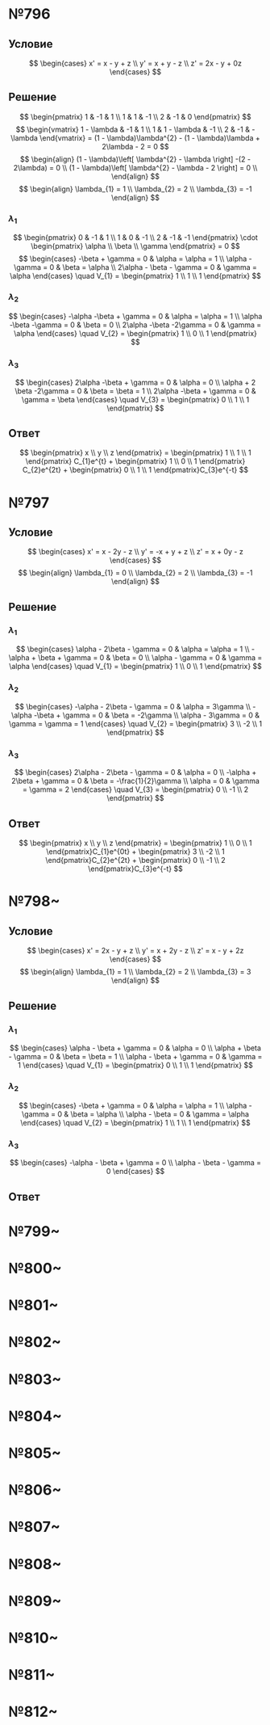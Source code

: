 # №796
## Условие
$$
\begin{cases}
x' = x - y + z \\
y' = x + y - z \\
z' = 2x - y + 0z
\end{cases}
$$
## Решение
$$
\begin{pmatrix}
1 & -1 & 1 \\
1 & 1 & -1 \\
2 & -1 & 0
\end{pmatrix}
$$
$$
\begin{vmatrix}
1 - \lambda & -1 & 1 \\
1 & 1 - \lambda & -1 \\
2 & -1 & -\lambda
\end{vmatrix} = (1 - \lambda)\lambda^{2} - (1 - \lambda)\lambda + 2\lambda - 2 = 0
$$
$$
\begin{align}
(1 - \lambda)\left[ \lambda^{2} - \lambda \right] -(2 - 2\lambda) = 0 \\
(1 - \lambda)\left[ \lambda^{2} - \lambda - 2 \right] = 0 \\ 
\end{align}
$$
$$
\begin{align}
\lambda_{1} = 1 \\
\lambda_{2} = 2 \\
\lambda_{3} = -1
\end{align}
$$

### $\lambda_{1}$
$$
\begin{pmatrix}
0 & -1 & 1 \\
1 & 0 & -1 \\
2 & -1 & -1
\end{pmatrix} \cdot \begin{pmatrix}
\alpha \\
\beta \\
\gamma
\end{pmatrix} = 0
$$
$$
\begin{cases}
-\beta + \gamma = 0 & \alpha = \alpha = 1 \\
\alpha - \gamma = 0 & \beta = \alpha \\
2\alpha - \beta - \gamma = 0 & \gamma = \alpha
\end{cases}  \quad V_{1} = \begin{pmatrix}
1 \\
1 \\
1
\end{pmatrix} 
$$
### $\lambda_{2}$
$$
\begin{cases}
-\alpha -\beta + \gamma = 0 & \alpha = \alpha = 1 \\
\alpha -\beta -\gamma = 0 & \beta = 0 \\
2\alpha -\beta -2\gamma = 0 & \gamma = \alpha
\end{cases}  \quad V_{2} = \begin{pmatrix}
1 \\
0 \\
1
\end{pmatrix} 
$$
### $\lambda_{3}$
$$
\begin{cases}
2\alpha -\beta + \gamma = 0 & \alpha = 0 \\
\alpha + 2 \beta -2\gamma = 0 & \beta = \beta = 1 \\
2\alpha -\beta + \gamma = 0 & \gamma = \beta
\end{cases}  \quad V_{3} = \begin{pmatrix}
0 \\
1 \\
1
\end{pmatrix} 
$$

## Ответ
$$
\begin{pmatrix}
x \\
y \\
z
\end{pmatrix} = \begin{pmatrix}
1 \\
1 \\
1
\end{pmatrix} C_{1}e^{t} + \begin{pmatrix}
1 \\
0 \\
1
\end{pmatrix} C_{2}e^{2t} + \begin{pmatrix}
0 \\
1 \\
1
\end{pmatrix}C_{3}e^{-t}
$$

# №797
## Условие
$$
\begin{cases}
x' = x - 2y - z \\
y' = -x + y + z \\
z' = x + 0y - z
\end{cases}
$$
$$
\begin{align}
\lambda_{1} = 0 \\
\lambda_{2} = 2 \\
\lambda_{3} = -1
\end{align}
$$
## Решение
### $\lambda_{1}$
$$
\begin{cases}
\alpha - 2\beta - \gamma = 0 & \alpha = \alpha = 1 \\
-\alpha + \beta + \gamma = 0 & \beta = 0 \\
\alpha - \gamma = 0 & \gamma = \alpha
\end{cases}  \quad V_{1} = \begin{pmatrix}
1 \\
0 \\
1
\end{pmatrix} 
$$
### $\lambda_{2}$
$$
\begin{cases}
-\alpha - 2\beta - \gamma = 0 & \alpha = 3\gamma \\
-\alpha -\beta + \gamma = 0 & \beta = -2\gamma \\
\alpha - 3\gamma = 0 & \gamma = \gamma = 1
\end{cases}  \quad V_{2} = \begin{pmatrix}
3 \\
-2 \\
1
\end{pmatrix} 
$$
### $\lambda_{3}$
$$
\begin{cases}
2\alpha - 2\beta - \gamma = 0 & \alpha = 0 \\
-\alpha + 2\beta + \gamma = 0 & \beta = -\frac{1}{2}\gamma \\
\alpha = 0 & \gamma = \gamma = 2
\end{cases}  \quad V_{3} = \begin{pmatrix}
0 \\
-1 \\
2
\end{pmatrix} 
$$
## Ответ
$$
\begin{pmatrix}
x \\
y \\
z
\end{pmatrix} = \begin{pmatrix}
1 \\
0 \\
1
\end{pmatrix}C_{1}e^{0t} + \begin{pmatrix}
3 \\
-2 \\
1
\end{pmatrix}C_{2}e^{2t} + \begin{pmatrix}
0 \\
-1 \\
2
\end{pmatrix}C_{3}e^{-t}
$$
# №798~
## Условие
$$
\begin{cases}
x' = 2x - y + z \\
y' = x + 2y - z \\
z' = x - y + 2z
\end{cases}
$$
$$
\begin{align}
\lambda_{1} = 1 \\
\lambda_{2} = 2 \\
\lambda_{3} = 3
\end{align}
$$
## Решение
### $\lambda_{1}$
$$
\begin{cases}
\alpha - \beta + \gamma = 0 & \alpha = 0 \\
\alpha + \beta - \gamma = 0 & \beta = \beta = 1 \\
\alpha - \beta + \gamma = 0 & \gamma = 1
\end{cases}  \quad V_{1} = \begin{pmatrix}
0 \\
1 \\
1
\end{pmatrix} 
$$
### $\lambda_{2}$
$$
\begin{cases}
-\beta + \gamma = 0 & \alpha = \alpha = 1 \\
\alpha -\gamma = 0 & \beta = \alpha \\
\alpha - \beta = 0 & \gamma = \alpha
\end{cases}  \quad  V_{2} = \begin{pmatrix}
1 \\
1 \\
1
\end{pmatrix} 
$$
### $\lambda_{3}$
$$
\begin{cases}
-\alpha - \beta + \gamma = 0 \\
\alpha - \beta - \gamma = 0
\end{cases}
$$
## Ответ
# №799~
# №800~
# №801~
# №802~
# №803~
# №804~
# №805~
# №806~
# №807~
# №808~
# №809~
# №810~
# №811~
# №812~
